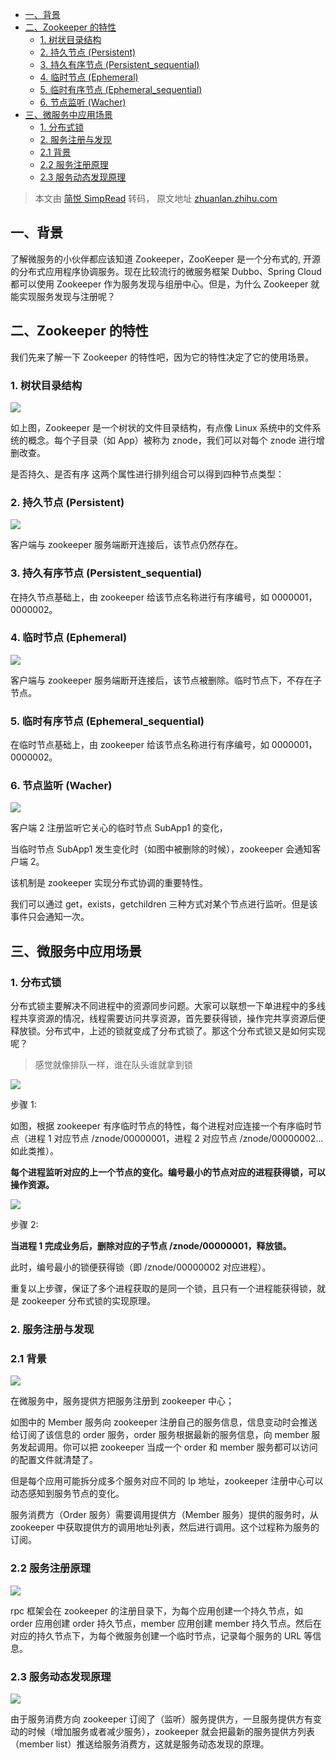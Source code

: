 - [一、背景](#一背景)
- [二、Zookeeper 的特性](#二zookeeper-的特性)
  - [1. 树状目录结构](#1-树状目录结构)
  - [2. 持久节点 (Persistent)](#2-持久节点-persistent)
  - [3. 持久有序节点 (Persistent_sequential)](#3-持久有序节点-persistent_sequential)
  - [4. 临时节点 (Ephemeral)](#4-临时节点-ephemeral)
  - [5. 临时有序节点 (Ephemeral_sequential)](#5-临时有序节点-ephemeral_sequential)
  - [6. 节点监听 (Wacher)](#6-节点监听-wacher)
- [三、微服务中应用场景](#三微服务中应用场景)
  - [1. 分布式锁](#1-分布式锁)
  - [2. 服务注册与发现](#2-服务注册与发现)
  - [2.1 背景](#21-背景)
  - [2.2 服务注册原理](#22-服务注册原理)
  - [2.3 服务动态发现原理](#23-服务动态发现原理)

> 本文由 [简悦 SimpRead](http://ksria.com/simpread/) 转码， 原文地址 [zhuanlan.zhihu.com](https://zhuanlan.zhihu.com/p/102762433)

## 一、背景

了解微服务的小伙伴都应该知道 Zookeeper，ZooKeeper 是一个分布式的, 开源的分布式应用程序协调服务。现在比较流行的微服务框架 Dubbo、Spring Cloud 都可以使用 Zookeeper 作为服务发现与组册中心。但是，为什么 Zookeeper 就能实现服务发现与注册呢？

## 二、Zookeeper 的特性

我们先来了解一下 Zookeeper 的特性吧，因为它的特性决定了它的使用场景。

### 1. 树状目录结构

![](https://pic4.zhimg.com/v2-5cd8da2d38b6a67384ee7856dcb66d37_r.jpg)

如上图，Zookeeper 是一个树状的文件目录结构，有点像 Linux 系统中的文件系统的概念。每个子目录（如 App）被称为 znode，我们可以对每个 znode 进行增删改查。

是否持久、是否有序 这两个属性进行排列组合可以得到四种节点类型：

### 2. 持久节点 (Persistent)

![](https://pic1.zhimg.com/v2-7bf7e4e06914c75f91d30e7c6f034f90_r.jpg)

客户端与 zookeeper 服务端断开连接后，该节点仍然存在。

### 3. 持久有序节点 (Persistent_sequential)

在持久节点基础上，由 zookeeper 给该节点名称进行有序编号，如 0000001，0000002。

### 4. 临时节点 (Ephemeral)

![](https://pic4.zhimg.com/v2-c884c2f8c6c246dc8b37502422d27903_r.jpg)

客户端与 zookeeper 服务端断开连接后，该节点被删除。临时节点下，不存在子节点。

### 5. 临时有序节点 (Ephemeral_sequential)

在临时节点基础上，由 zookeeper 给该节点名称进行有序编号，如 0000001，0000002。

### 6. 节点监听 (Wacher)

![](https://pic4.zhimg.com/v2-9f78aa11ab737fdb7ab9aaa410d0939b_r.jpg)

客户端 2 注册监听它关心的临时节点 SubApp1 的变化，

当临时节点 SubApp1 发生变化时（如图中被删除的时候），zookeeper 会通知客户端 2。

该机制是 zookeeper 实现分布式协调的重要特性。

我们可以通过 get，exists，getchildren 三种方式对某个节点进行监听。但是该事件只会通知一次。

## 三、微服务中应用场景

### 1. 分布式锁

分布式锁主要解决不同进程中的资源同步问题。大家可以联想一下单进程中的多线程共享资源的情况，线程需要访问共享资源，首先要获得锁，操作完共享资源后便释放锁。分布式中，上述的锁就变成了分布式锁了。那这个分布式锁又是如何实现呢？

> 感觉就像排队一样，谁在队头谁就拿到锁

![](https://pic4.zhimg.com/v2-fd72c2832307e3ef1d24ac4da20ed11f_r.jpg)

步骤 1:

如图，根据 zookeeper 有序临时节点的特性，每个进程对应连接一个有序临时节点（进程 1 对应节点 /znode/00000001，进程 2 对应节点 /znode/00000002… 如此类推）。

**每个进程监听对应的上一个节点的变化。编号最小的节点对应的进程获得锁，可以操作资源。**

![](https://pic3.zhimg.com/v2-4d25785b34fbddebf1a225962f88c232_r.jpg)

步骤 2:

**当进程 1 完成业务后，删除对应的子节点 /znode/00000001，释放锁。**

此时，编号最小的锁便获得锁（即 /znode/00000002 对应进程）。

重复以上步骤，保证了多个进程获取的是同一个锁，且只有一个进程能获得锁，就是 zookeeper 分布式锁的实现原理。

### 2. 服务注册与发现

### 2.1 背景

![](https://pic1.zhimg.com/v2-d3f3ed201c52ee0d2ddb1f74329356a4_r.jpg)

在微服务中，服务提供方把服务注册到 zookeeper 中心；

如图中的 Member 服务向 zookeeper 注册自己的服务信息，信息变动时会推送给订阅了该信息的 order 服务，order 服务根据最新的服务信息，向 member 服务发起调用。你可以把 zookeeper 当成一个 order 和 member 服务都可以访问的配置文件就清楚了。

但是每个应用可能拆分成多个服务对应不同的 Ip 地址，zookeeper 注册中心可以动态感知到服务节点的变化。

服务消费方（Order 服务）需要调用提供方（Member 服务）提供的服务时，从 zookeeper 中获取提供方的调用地址列表，然后进行调用。这个过程称为服务的订阅。

### 2.2 服务注册原理

![](https://pic4.zhimg.com/v2-fa03bea8f706ed151cc4786b56d86df3_r.jpg)

rpc 框架会在 zookeeper 的注册目录下，为每个应用创建一个持久节点，如 order 应用创建 order 持久节点，member 应用创建 member 持久节点。然后在对应的持久节点下，为每个微服务创建一个临时节点，记录每个服务的 URL 等信息。

### 2.3 服务动态发现原理

![](https://pic2.zhimg.com/v2-a653c18c4f661f995c38b61041a014c5_r.jpg)

由于服务消费方向 zookeeper 订阅了（监听）服务提供方，一旦服务提供方有变动的时候（增加服务或者减少服务），zookeeper 就会把最新的服务提供方列表（member list）推送给服务消费方，这就是服务动态发现的原理。
